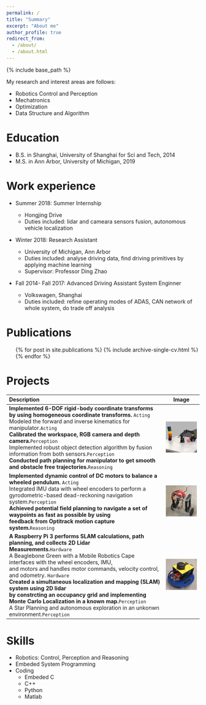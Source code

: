 ```yaml
---
permalink: /
title: "Summary"
excerpt: "About me"
author_profile: true
redirect_from: 
  - /about/
  - /about.html
---
```


{% include base_path %} 

My research and interest areas are follows:
* Robotics Control and Perception
* Mechatronics
* Optimization
* Data Structure and Algorithm

Education
======
* B.S. in Shanghai, University of Shanghai for Sci and Tech, 2014
* M.S. in Ann Arbor, University of Michigan, 2019

Work experience
======
* Summer 2018: Summer Internship
  * Hongjing Drive
  * Duties included: lidar and cameara sensors fusion, autonomous vehicle localization

* Winter 2018: Research Assistant
  * University of Michigan, Ann Arbor
  * Duties included: analyse driving data, find driving primitives by applying machine learning
  * Supervisor: Professor Ding Zhao
  
* Fall 2014- Fall 2017: Advanced Driving Assistant System Enginner
  * Volkswagen, Shanghai
  * Duties included: refine operating modes of ADAS, CAN network of whole system, do trade off analysis
  
Publications
======
  <ul>{% for post in site.publications %}
    {% include archive-single-cv.html %}
  {% endfor %}</ul>
 
Projects
======

| Description | Image |
| :--- | :---: |
|**Implemented 6-DOF rigid-body coordinate transforms by using homogeneous coordinate transforms.** `Acting` <br>Modeled the forward and inverse kinematics for manipulator.`Acting`<br> **Calibrated the workspace, RGB camera and depth camera.**`Perception`<br>Implemented robust object detection algorithm by fusion information from both sensors.`Perception`<br>**Conducted path planning for manipulator to get smooth and obstacle free trajectories.**`Reasoning`<br>| ![rexarm_150x150.png](/images/rexarm_150x150.png)  | 
|**Implemented dynamic control of DC motors to balance a wheeled pendulum.** `Acting` <br>Integrated IMU data with wheel encoders to perform a gyrodometric-based dead-reckoning navigation system.`Perception`<br> **Achieved potential field planning to navigate a set of waypoints as fast as possible by using <br>feedback from Optitrack motion capture system.**`Reasoning`| ![balancebot.png](/images/balanceBot.png)  |
|**A Raspberry Pi 3 performs SLAM calculations, path planning, and collects 2D Lidar<br>  Measurements.**`Hardware`<br> A Beaglebone Green with a Mobile Robotics Cape interfaces with the wheel encoders, IMU, <br> and motors and handles motor commands, velocity control,  and odometry. `Hardware` <br> **Created a simultaneous localization and mapping (SLAM) system using 2D lidar <br>by constrcting an occupancy grid and implementing Monte Carlo Localization in a known map.**`Perception`<br> A Star Planning and autonomous exploration in an unkonwn environment.`Perception`<br>| ![mobilerobot.png](/images/mobilerobot.png)  | 

Skills
======
* Robotics: Control, Perception and Reasoning
* Embeded System Programming
* Coding
  * Embeded C
  * C++
  * Python
  * Matlab
